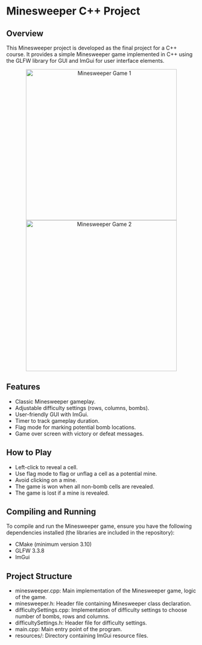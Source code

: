 # Minesweeper C++ Project
## Overview
This Minesweeper project is developed as the final project for a C++ course. It provides a simple Minesweeper game implemented in C++ using the GLFW library for GUI and ImGui for user interface elements.

<div align="center">
  <img width="400" alt="Minesweeper Game 1" src="https://github.com/marta-colmenar/minesweeper-project/assets/73017799/7b617ac3-8e5a-4f1e-9257-f042f693845b">
  <img width="400" alt="Minesweeper Game 2" src="https://github.com/marta-colmenar/minesweeper-project/assets/73017799/66d9a560-6a99-4c9e-99c2-c3ff20d7dca5">
</div>

## Features
- Classic Minesweeper gameplay.
- Adjustable difficulty settings (rows, columns, bombs).
- User-friendly GUI with ImGui.
- Timer to track gameplay duration.
- Flag mode for marking potential bomb locations.
- Game over screen with victory or defeat messages.

## How to Play
- Left-click to reveal a cell.
- Use flag mode to flag or unflag a cell as a potential mine.
- Avoid clicking on a mine.
- The game is won when all non-bomb cells are revealed.
- The game is lost if a mine is revealed.

## Compiling and Running
To compile and run the Minesweeper game, ensure you have the following dependencies installed (the libraries are included in the repository):

- CMake (minimum version 3.10)
- GLFW 3.3.8
- ImGui

## Project Structure
- minesweeper.cpp: Main implementation of the Minesweeper game, logic of the game.
- minesweeper.h: Header file containing Minesweeper class declaration.
- difficultySettings.cpp: Implementation of difficulty settings to choose number of bombs, rows and columns.
- difficultySettings.h: Header file for difficulty settings.
- main.cpp: Main entry point of the program.
- resources/: Directory containing ImGui resource files.
